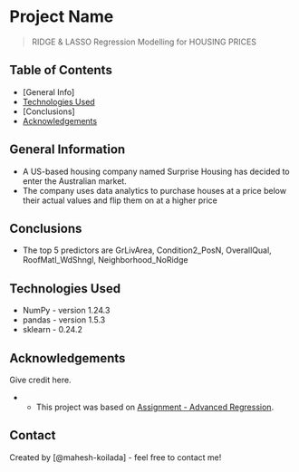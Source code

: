 # Project Name
> RIDGE & LASSO Regression Modelling for HOUSING PRICES


## Table of Contents
* [General Info]
* [Technologies Used](#Python)
* [Conclusions]
* [Acknowledgements](#Upgrad)

<!-- You can include any other section that is pertinent to your problem -->

## General Information
- A US-based housing company named Surprise Housing has decided to enter the Australian market. 
- The company uses data analytics to purchase houses at a price below their actual values and flip them on at a higher price

<!-- You don't have to answer all the questions - just the ones relevant to your project. -->

## Conclusions
- The top 5 predictors are GrLivArea, Condition2_PosN, OverallQual, RoofMatl_WdShngl, Neighborhood_NoRidge

<!-- You don't have to answer all the questions - just the ones relevant to your project. -->


## Technologies Used
- NumPy - version 1.24.3
- pandas - version 1.5.3
- sklearn - 0.24.2

<!-- As the libraries versions keep on changing, it is recommended to mention the version of library used in this project -->

## Acknowledgements
Give credit here.
- - This project was based on [Assignment - Advanced Regression](https://www.upgrad.com).


## Contact
Created by [@mahesh-koilada] - feel free to contact me!


<!-- Optional -->
<!-- ## License -->
<!-- This project is open source and available under the [... License](). -->

<!-- You don't have to include all sections - just the one's relevant to your project -->